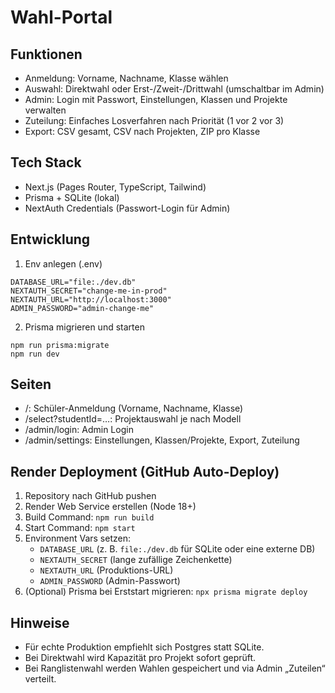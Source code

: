 Wahl-Portal
===========

Funktionen
----------
- Anmeldung: Vorname, Nachname, Klasse wählen
- Auswahl: Direktwahl oder Erst-/Zweit-/Drittwahl (umschaltbar im Admin)
- Admin: Login mit Passwort, Einstellungen, Klassen und Projekte verwalten
- Zuteilung: Einfaches Losverfahren nach Priorität (1 vor 2 vor 3)
- Export: CSV gesamt, CSV nach Projekten, ZIP pro Klasse

Tech Stack
----------
- Next.js (Pages Router, TypeScript, Tailwind)
- Prisma + SQLite (lokal)
- NextAuth Credentials (Passwort-Login für Admin)

Entwicklung
-----------
1. Env anlegen (.env)
```
DATABASE_URL="file:./dev.db"
NEXTAUTH_SECRET="change-me-in-prod"
NEXTAUTH_URL="http://localhost:3000"
ADMIN_PASSWORD="admin-change-me"
```
2. Prisma migrieren und starten
```
npm run prisma:migrate
npm run dev
```

Seiten
------
- /: Schüler-Anmeldung (Vorname, Nachname, Klasse)
- /select?studentId=…: Projektauswahl je nach Modell
- /admin/login: Admin Login
- /admin/settings: Einstellungen, Klassen/Projekte, Export, Zuteilung

Render Deployment (GitHub Auto-Deploy)
--------------------------------------
1. Repository nach GitHub pushen
2. Render Web Service erstellen (Node 18+)
3. Build Command: `npm run build`
4. Start Command: `npm start`
5. Environment Vars setzen:
   - `DATABASE_URL` (z. B. `file:./dev.db` für SQLite oder eine externe DB)
   - `NEXTAUTH_SECRET` (lange zufällige Zeichenkette)
   - `NEXTAUTH_URL` (Produktions-URL)
   - `ADMIN_PASSWORD` (Admin-Passwort)
6. (Optional) Prisma bei Erststart migrieren: `npx prisma migrate deploy`

Hinweise
--------
- Für echte Produktion empfiehlt sich Postgres statt SQLite.
- Bei Direktwahl wird Kapazität pro Projekt sofort geprüft.
- Bei Ranglistenwahl werden Wahlen gespeichert und via Admin „Zuteilen“ verteilt.
